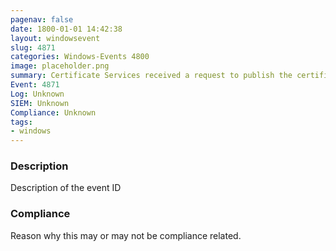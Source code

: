 ```yaml
---
pagenav: false
date: 1800-01-01 14:42:38
layout: windowsevent
slug: 4871
categories: Windows-Events 4800
image: placeholder.png
summary: Certificate Services received a request to publish the certificate revocation list (CRL)
Event: 4871
Log: Unknown
SIEM: Unknown
Compliance: Unknown
tags:
- windows
---
```


### Description

Description of the event ID

### Compliance

Reason why this may or may not be compliance related.
